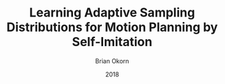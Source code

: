 ---
layout: post
title:  "Learning Adaptive Sampling Distributions for Motion Planning by Self-Imitation"
date:   2018
image: /images/sampling.jpg
categories: research
author: "Brian Okorn"
venue: "International Conference on Intelligent Robots and Systems (IROS), Workshop on Machine
Learning in Robot Motion Planning"
authors: "Ratnesh Madaan, Sam Zeng, <strong>Brian Okorn</strong>, Sebastian Scherer"
---